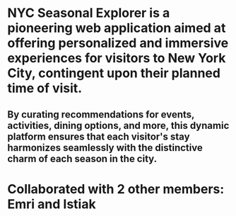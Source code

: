 # NYC Seasonal Explorer is a pioneering web application aimed at offering personalized and immersive experiences for visitors to New York City, contingent upon their planned time of visit. 
## By curating recommendations for events, activities, dining options, and more, this dynamic platform ensures that each visitor's stay harmonizes seamlessly with the distinctive charm of each season in the city.

# Collaborated with 2 other members: Emri and Istiak
